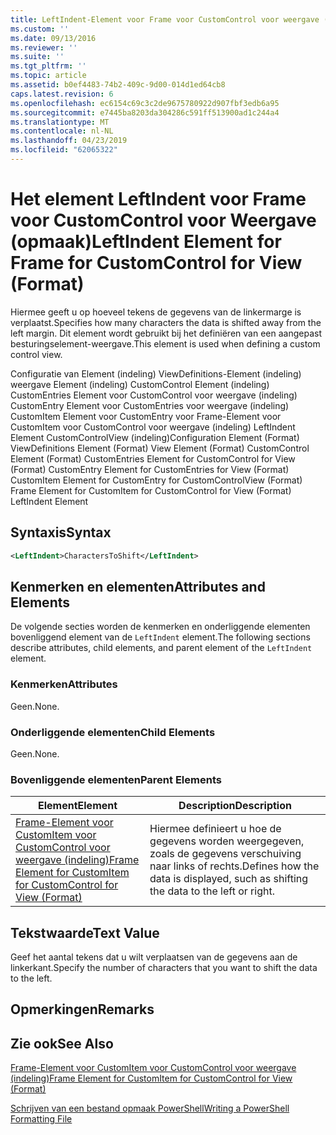 ```yaml
---
title: LeftIndent-Element voor Frame voor CustomControl voor weergave (indeling) | Microsoft Docs
ms.custom: ''
ms.date: 09/13/2016
ms.reviewer: ''
ms.suite: ''
ms.tgt_pltfrm: ''
ms.topic: article
ms.assetid: b0ef4483-74b2-409c-9d00-014d1ed64cb8
caps.latest.revision: 6
ms.openlocfilehash: ec6154c69c3c2de9675780922d907fbf3edb6a95
ms.sourcegitcommit: e7445ba8203da304286c591ff513900ad1c244a4
ms.translationtype: MT
ms.contentlocale: nl-NL
ms.lasthandoff: 04/23/2019
ms.locfileid: "62065322"
---
```

# <a name="leftindent-element-for-frame-for-customcontrol-for-view-format"></a><span data-ttu-id="65a1e-102">Het element LeftIndent voor Frame voor CustomControl voor Weergave (opmaak)</span><span class="sxs-lookup"><span data-stu-id="65a1e-102">LeftIndent Element for Frame for CustomControl for View (Format)</span></span>

<span data-ttu-id="65a1e-103">Hiermee geeft u op hoeveel tekens de gegevens van de linkermarge is verplaatst.</span><span class="sxs-lookup"><span data-stu-id="65a1e-103">Specifies how many characters the data is shifted away from the left margin.</span></span> <span data-ttu-id="65a1e-104">Dit element wordt gebruikt bij het definiëren van een aangepast besturingselement-weergave.</span><span class="sxs-lookup"><span data-stu-id="65a1e-104">This element is used when defining a custom control view.</span></span>

<span data-ttu-id="65a1e-105">Configuratie van Element (indeling) ViewDefinitions-Element (indeling) weergave Element (indeling) CustomControl Element (indeling) CustomEntries Element voor CustomControl voor weergave (indeling) CustomEntry Element voor CustomEntries voor weergave (indeling) CustomItem Element voor CustomEntry voor Frame-Element voor CustomItem voor CustomControl voor weergave (indeling) LeftIndent Element CustomControlView (indeling)</span><span class="sxs-lookup"><span data-stu-id="65a1e-105">Configuration Element (Format) ViewDefinitions Element (Format) View Element (Format) CustomControl Element (Format) CustomEntries Element for CustomControl for View (Format) CustomEntry Element for CustomEntries for View (Format) CustomItem Element for CustomEntry for CustomControlView (Format) Frame Element for CustomItem for CustomControl for View (Format) LeftIndent Element</span></span>

## <a name="syntax"></a><span data-ttu-id="65a1e-106">Syntaxis</span><span class="sxs-lookup"><span data-stu-id="65a1e-106">Syntax</span></span>

```xml
<LeftIndent>CharactersToShift</LeftIndent>
```

## <a name="attributes-and-elements"></a><span data-ttu-id="65a1e-107">Kenmerken en elementen</span><span class="sxs-lookup"><span data-stu-id="65a1e-107">Attributes and Elements</span></span>

<span data-ttu-id="65a1e-108">De volgende secties worden de kenmerken en onderliggende elementen bovenliggend element van de `LeftIndent` element.</span><span class="sxs-lookup"><span data-stu-id="65a1e-108">The following sections describe attributes, child elements, and parent element of the `LeftIndent` element.</span></span>

### <a name="attributes"></a><span data-ttu-id="65a1e-109">Kenmerken</span><span class="sxs-lookup"><span data-stu-id="65a1e-109">Attributes</span></span>

<span data-ttu-id="65a1e-110">Geen.</span><span class="sxs-lookup"><span data-stu-id="65a1e-110">None.</span></span>

### <a name="child-elements"></a><span data-ttu-id="65a1e-111">Onderliggende elementen</span><span class="sxs-lookup"><span data-stu-id="65a1e-111">Child Elements</span></span>

<span data-ttu-id="65a1e-112">Geen.</span><span class="sxs-lookup"><span data-stu-id="65a1e-112">None.</span></span>

### <a name="parent-elements"></a><span data-ttu-id="65a1e-113">Bovenliggende elementen</span><span class="sxs-lookup"><span data-stu-id="65a1e-113">Parent Elements</span></span>

|<span data-ttu-id="65a1e-114">Element</span><span class="sxs-lookup"><span data-stu-id="65a1e-114">Element</span></span>|<span data-ttu-id="65a1e-115">Description</span><span class="sxs-lookup"><span data-stu-id="65a1e-115">Description</span></span>|
|-------------|-----------------|
|[<span data-ttu-id="65a1e-116">Frame-Element voor CustomItem voor CustomControl voor weergave (indeling)</span><span class="sxs-lookup"><span data-stu-id="65a1e-116">Frame Element for CustomItem for CustomControl for View (Format)</span></span>](./frame-element-for-customitem-for-customcontrol-for-view-format.md)|<span data-ttu-id="65a1e-117">Hiermee definieert u hoe de gegevens worden weergegeven, zoals de gegevens verschuiving naar links of rechts.</span><span class="sxs-lookup"><span data-stu-id="65a1e-117">Defines how the data is displayed, such as shifting the data to the left or right.</span></span>|

## <a name="text-value"></a><span data-ttu-id="65a1e-118">Tekstwaarde</span><span class="sxs-lookup"><span data-stu-id="65a1e-118">Text Value</span></span>

<span data-ttu-id="65a1e-119">Geef het aantal tekens dat u wilt verplaatsen van de gegevens aan de linkerkant.</span><span class="sxs-lookup"><span data-stu-id="65a1e-119">Specify the number of characters that you want to shift the data to the left.</span></span>

## <a name="remarks"></a><span data-ttu-id="65a1e-120">Opmerkingen</span><span class="sxs-lookup"><span data-stu-id="65a1e-120">Remarks</span></span>

## <a name="see-also"></a><span data-ttu-id="65a1e-121">Zie ook</span><span class="sxs-lookup"><span data-stu-id="65a1e-121">See Also</span></span>

[<span data-ttu-id="65a1e-122">Frame-Element voor CustomItem voor CustomControl voor weergave (indeling)</span><span class="sxs-lookup"><span data-stu-id="65a1e-122">Frame Element for CustomItem for CustomControl for View (Format)</span></span>](./frame-element-for-customitem-for-customcontrol-for-view-format.md)

[<span data-ttu-id="65a1e-123">Schrijven van een bestand opmaak PowerShell</span><span class="sxs-lookup"><span data-stu-id="65a1e-123">Writing a PowerShell Formatting File</span></span>](./writing-a-powershell-formatting-file.md)
